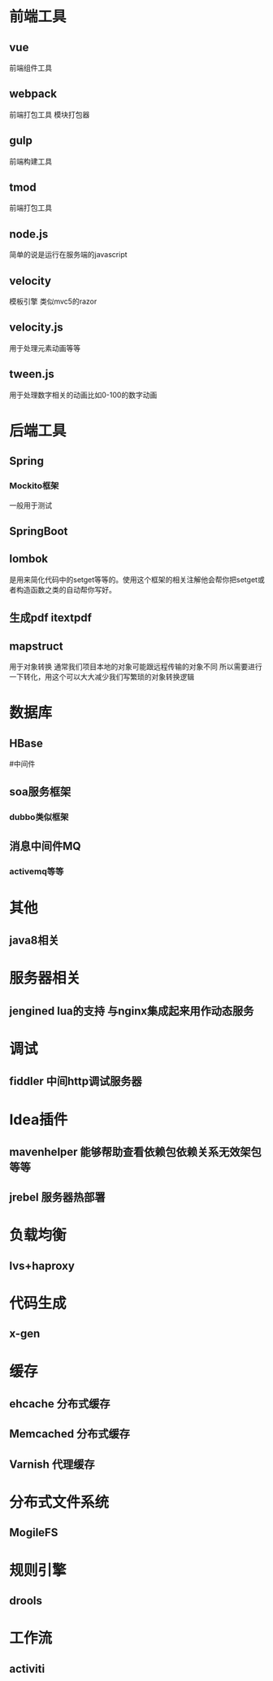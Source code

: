 # 前端工具
## vue 
  前端组件工具
## webpack
  前端打包工具 模块打包器
## gulp
  前端构建工具
## tmod
  前端打包工具
## node.js
  简单的说是运行在服务端的javascript
## velocity
  模板引擎 类似mvc5的razor
## velocity.js
  用于处理元素动画等等
## tween.js
  用于处理数字相关的动画比如0-100的数字动画
  
# 后端工具
## Spring
### Mockito框架
  一般用于测试
## SpringBoot
## lombok
  是用来简化代码中的setget等等的。使用这个框架的相关注解他会帮你把setget或者构造函数之类的自动帮你写好。
## 生成pdf itextpdf
## mapstruct
  用于对象转换 通常我们项目本地的对象可能跟远程传输的对象不同 所以需要进行一下转化，用这个可以大大减少我们写繁琐的对象转换逻辑

# 数据库
## HBase

#中间件
## soa服务框架
### dubbo类似框架
## 消息中间件MQ
### activemq等等

# 其他
## java8相关

# 服务器相关
## jengined lua的支持 与nginx集成起来用作动态服务

# 调试
## fiddler 中间http调试服务器

# Idea插件
## mavenhelper 能够帮助查看依赖包依赖关系无效架包等等
## jrebel 服务器热部署

# 负载均衡
## lvs+haproxy

# 代码生成
## x-gen

# 缓存
## ehcache 分布式缓存
## Memcached 分布式缓存
## Varnish 代理缓存

# 分布式文件系统
## MogileFS

# 规则引擎
## drools

# 工作流
## activiti